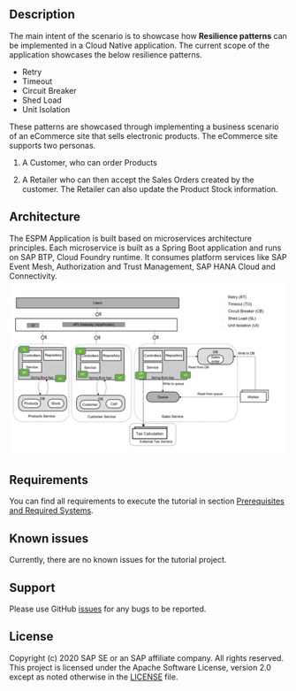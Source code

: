 ## Description
The main intent of the scenario is to showcase how **Resilience patterns** can be implemented in a Cloud Native application. The current scope of the application showcases the below resilience patterns.

-	Retry
-	Timeout
-	Circuit Breaker
-	Shed Load
-	Unit Isolation

These patterns are showcased through implementing a business scenario of an eCommerce site that sells electronic products. The eCommerce site supports two personas.

 1. A Customer, who can order Products

 2. A Retailer who can then accept the Sales Orders created by the customer. The Retailer can also update the Product Stock information.

## Architecture
The ESPM Application is built based on microservices architecture principles. Each microservice is built as a Spring Boot application and runs on SAP BTP, Cloud Foundry runtime. It consumes platform services like SAP Event Mesh, Authorization and Trust Management, SAP HANA Cloud and Connectivity.
![Architecture diagram](../images/ESPM-CN.jpg)

## Requirements
You can find all requirements to execute the tutorial in section [Prerequisites and Required Systems](../../prepare/mission-prerequisites/README.md).

## Known issues
Currently, there are no known issues for the tutorial project.

## Support

Please use GitHub [issues](https://github.com/SAP-samples/cloud-espm-cloud-native/issues/new) for any bugs to be reported.
	

## License

Copyright (c) 2020 SAP SE or an SAP affiliate company. All rights reserved. This project is licensed under the Apache Software License, version 2.0 except as noted otherwise in the [LICENSE](https://github.com/SAP-samples/cloud-espm-cloud-native/blob/main/LICENSES/Apache-2.0.txt) file.

